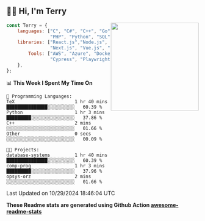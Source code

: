 <h2>👋🏻 Hi, I'm Terry</h2>

<img align='right' src="https://media.giphy.com/media/fkZukR450RQ1qnGaq9/giphy.gif" width="230">

```javascript
const Terry = {
    languages: ["C", "C#", "C++", "Go", "Java", "Javascript",
                "PHP", "Python", "SQL", "Typescript"],
    libraries: ["React.js","Node.js", ".Net", "Express.js",
                "Next.js", "Vue.js", "Astro.js", "CUDA"],
        Tools: ["AWS", "Azure", "Docker🐳", "Git", "Figma",
                "Cypress", "Playwright", "Postman", "Jira"],
    },
};
```
<!--START_SECTION:waka-->
📊 **This Week I Spent My Time On** 

```text
💬 Programming Languages: 
TeX                      1 hr 40 mins        ███████████████░░░░░░░░░░   60.39 % 
Python                   1 hr 3 mins         █████████░░░░░░░░░░░░░░░░   37.86 % 
C++                      2 mins              ░░░░░░░░░░░░░░░░░░░░░░░░░   01.66 % 
Other                    0 secs              ░░░░░░░░░░░░░░░░░░░░░░░░░   00.09 % 

🐱‍💻 Projects: 
database-systems         1 hr 40 mins        ███████████████░░░░░░░░░░   60.39 % 
comp-prog                1 hr 3 mins         █████████░░░░░░░░░░░░░░░░   37.96 % 
opsys-orz                2 mins              ░░░░░░░░░░░░░░░░░░░░░░░░░   01.66 % 
```


 Last Updated on 10/29/2024 18:46:04 UTC
<!--END_SECTION:waka-->

**These Readme stats are generated using Github Action [awesome-readme-stats](https://github.com/anmol098/waka-readme-stats)**

